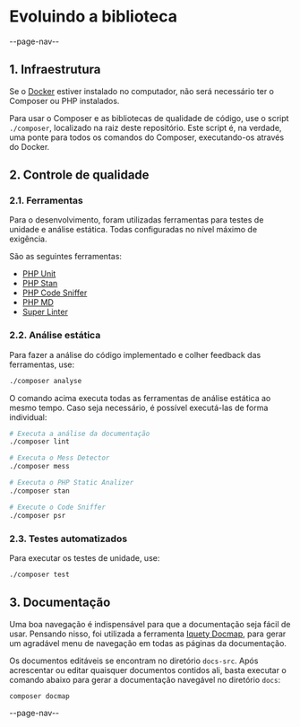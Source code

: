 # Evoluindo a biblioteca

--page-nav--

## 1. Infraestrutura

Se o [Docker](https://www.docker.com/) estiver instalado no computador, não será
necessário ter o Composer ou PHP instalados.

Para usar o Composer e as bibliotecas de qualidade de código, use o script `./composer`,
localizado na raiz deste repositório. Este script é, na verdade, uma ponte para
todos os comandos do Composer, executando-os através do Docker.

## 2. Controle de qualidade

### 2.1. Ferramentas

Para o desenvolvimento, foram utilizadas ferramentas para testes de unidade e
análise estática. Todas configuradas no nível máximo de exigência.

São as seguintes ferramentas:

- [PHP Unit](https://phpunit.de)
- [PHP Stan](https://phpstan.org)
- [PHP Code Sniffer](https://github.com/squizlabs/PHP_CodeSniffer)
- [PHP MD](https://phpmd.org)
- [Super Linter](https://github.com/super-linter/super-linter)

### 2.2. Análise estática

Para fazer a análise do código implementado e colher feedback das ferramentas, use:

```bash
./composer analyse
```

O comando acima executa todas as ferramentas de análise estática ao mesmo tempo.
Caso seja necessário, é possível executá-las de forma individual:

```bash
# Executa a análise da documentação
./composer lint
```

```bash
# Executa o Mess Detector
./composer mess
```

```bash
# Executa o PHP Static Analizer
./composer stan
```

```bash
# Execute o Code Sniffer
./composer psr
```

### 2.3. Testes automatizados

Para executar os testes de unidade, use:

```bash
./composer test
```

## 3. Documentação

Uma boa navegação é indispensável para que a documentação seja fácil de usar.
Pensando nisso, foi utilizada a ferramenta [Iquety Docmap](https://github.com/iquety/docmap),
para gerar um agradável menu de navegação em todas as páginas da documentação.

Os documentos editáveis se encontram no diretório `docs-src`. Após acrescentar
ou editar quaisquer documentos contidos ali, basta executar o comando abaixo para
gerar a documentação navegável no diretório `docs`:

```bash
composer docmap
```

--page-nav--

